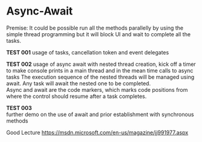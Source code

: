 # Async-Await
Premise: It could be possible run all the methods parallelly by using the simple thread programming but it will block UI and wait to complete all the tasks.

**TEST 001**
usage of tasks, cancellation token and event delegates 

**TEST 002**
usage of async await with nested thread creation, kick off a timer to make console prints in a main thread and in the mean time calls to async tasks
The execution sequence of the nested threads will be managed using await. Any task will await the nested one to be completed.     
Async and await are the code markers, which marks code positions from where the control should resume after a task completes.

**TEST 003**	 
further demo on the use of await and prior establishment with synchronous methods

Good Lecture
https://msdn.microsoft.com/en-us/magazine/jj991977.aspx